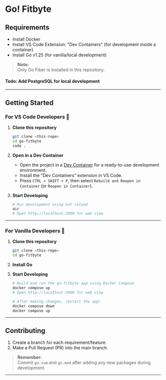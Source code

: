# Go! Fitbyte

## Requirements

- Install Docker
- Install VS Code Extension: "Dev Containers" (for development inside a container)
- Install Go v1.25 (for vanilla/local development)

> **Note:**  
> Only Go Fiber is installed in this repository.

#### **Todo:** Add PostgreSQL for local development

---

## Getting Started

### For VS Code Developers 👋

1. **Clone this repository**
    ```bash
    git clone <this-repo>
    cd go-fitbyte
    code .
    ```

2. **Open in a Dev Container**
    - Open the project in a [Dev Container](https://containers.dev/) for a ready-to-use development environment.
    - Install the "Dev Containers" extension in VS Code.
    - Press `CTRL + SHIFT + P`, then select `Rebuild and Reopen in Container` (or `Reopen in Container`).

3. **Start Developing**
    ```bash
    # Run development using hot reload
    air
    # Open http://localhost:3000 for web view
    ```

---

### For Vanilla Developers 🍦

1. **Clone this repository**
    ```bash
    git clone <this-repo>
    cd go-fitbyte
    ```

2. **Install Go**

3. **Start Developing**
    ```bash
    # Build and run the go-fitbyte app using Docker Compose
    docker compose up
    # Open http://localhost:3000 for web view

    # After making changes, restart the app:
    docker compose down
    docker compose up
    ```

---

## Contributing

1. Create a branch for each requirement/feature.
2. Make a Pull Request (PR) into the main branch.

> **Remember:**  
> Commit `go.sum` and `go.mod` after adding any new packages during development.

---